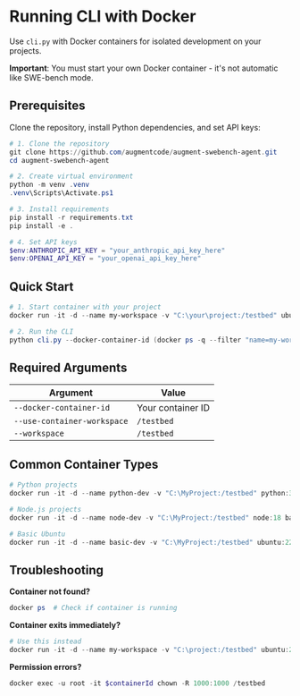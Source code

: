 # Running CLI with Docker

Use `cli.py` with Docker containers for isolated development on your projects.

**Important**: You must start your own Docker container - it's not automatic like SWE-bench mode.

## Prerequisites

Clone the repository, install Python dependencies, and set API keys:

```powershell
# 1. Clone the repository
git clone https://github.com/augmentcode/augment-swebench-agent.git
cd augment-swebench-agent

# 2. Create virtual environment
python -m venv .venv
.venv\Scripts\Activate.ps1

# 3. Install requirements
pip install -r requirements.txt
pip install -e .

# 4. Set API keys
$env:ANTHROPIC_API_KEY = "your_anthropic_api_key_here"
$env:OPENAI_API_KEY = "your_openai_api_key_here"
```

## Quick Start

```powershell
# 1. Start container with your project
docker run -it -d --name my-workspace -v "C:\your\project:/testbed" ubuntu:22.04 bash

# 2. Run the CLI
python cli.py --docker-container-id (docker ps -q --filter "name=my-workspace") --use-container-workspace /testbed --workspace /testbed
```

## Required Arguments

| Argument | Value |
|----------|-------|
| `--docker-container-id` | Your container ID |
| `--use-container-workspace` | `/testbed` |
| `--workspace` | `/testbed` |

## Common Container Types

```powershell
# Python projects
docker run -it -d --name python-dev -v "C:\MyProject:/testbed" python:3.11 bash

# Node.js projects
docker run -it -d --name node-dev -v "C:\MyProject:/testbed" node:18 bash

# Basic Ubuntu
docker run -it -d --name basic-dev -v "C:\MyProject:/testbed" ubuntu:22.04 bash
```

## Troubleshooting

**Container not found?**
```powershell
docker ps  # Check if container is running
```

**Container exits immediately?**
```powershell
# Use this instead
docker run -it -d --name my-workspace -v "C:\project:/testbed" ubuntu:22.04 tail -f /dev/null
```

**Permission errors?**
```powershell
docker exec -u root -it $containerId chown -R 1000:1000 /testbed
```